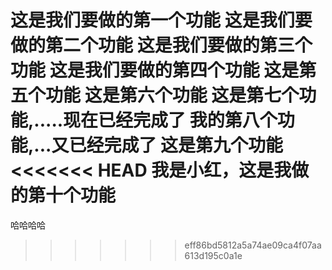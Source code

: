 这是我们要做的第一个功能
这是我们要做的第二个功能
这是我们要做的第三个功能
这是我们要做的第四个功能
这是第五个功能
这是第六个功能
这是第七个功能,.....现在已经完成了
我的第八个功能,...又已经完成了
这是第九个功能
<<<<<<< HEAD
我是小红，这是我做的第十个功能
=======
哈哈哈哈
>>>>>>> eff86bd5812a5a74ae09ca4f07aa613d195c0a1e
